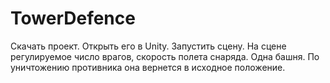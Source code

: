 # TowerDefence
 Скачать проект. Открыть его в Unity. Запустить сцену. На сцене регулируемое число врагов, скорость полета снаряда. Одна башня. По уничтожению противника она вернется в исходное положение.
